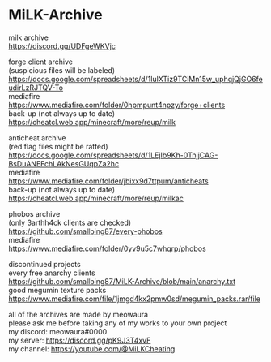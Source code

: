 # MiLK-Archive

milk archive  
https://discord.gg/UDFgeWKVjc  

forge client archive  
(suspicious files will be labeled)  
https://docs.google.com/spreadsheets/d/1IulXTiz9TCiMn15w_uphqjQjGO6feudirLzRJTQV-To  
mediafire  
https://www.mediafire.com/folder/0hpmpunt4npzy/forge+clients  
back-up (not always up to date)  
https://cheatcl.web.app/minecraft/more/reup/milk

anticheat archive  
(red flag files might be ratted)  
https://docs.google.com/spreadsheets/d/1LEjIb9Kh-0TnjjCAG-BsDuANEFchLAkNesGUqpZa2hc  
mediafire  
https://www.mediafire.com/folder/jbixx9d7ttpum/anticheats  
back-up (not always up to date)  
https://cheatcl.web.app/minecraft/more/reup/milkac  
  
phobos archive   
(only 3arthh4ck clients are checked)   
https://github.com/smallbing87/every-phobos   
mediafire   
https://www.mediafire.com/folder/0yv9u5c7whqrp/phobos   
   
discontinued projects  
every free anarchy clients  
https://github.com/smallbing87/MiLK-Archive/blob/main/anarchy.txt  
good megumin texture packs  
https://www.mediafire.com/file/1jmgd4kx2pmw0sd/megumin_packs.rar/file  

all of the archives are made by meowaura  
please ask me before taking any of my works to your own project  
my discord: meowaura#0000  
my server: https://discord.gg/pK9J3T4xvF  
my channel: https://youtube.com/@MiLKCheating
